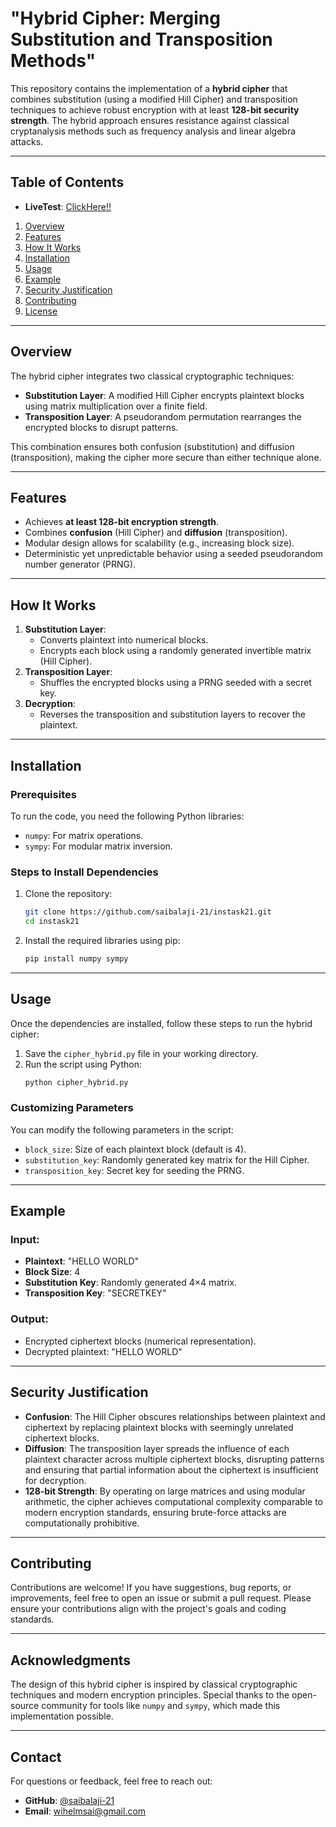 # "Hybrid Cipher: Merging Substitution and Transposition Methods"

This repository contains the implementation of a **hybrid cipher** that combines substitution (using a modified Hill Cipher) and transposition techniques to achieve robust encryption with at least **128-bit security strength**. The hybrid approach ensures resistance against classical cryptanalysis methods such as frequency analysis and linear algebra attacks.

---

## Table of Contents
- **LiveTest**: [ClickHere!!](https://colab.research.google.com/drive/1HHzXnzaXDig43Ef3Zgej58nCd0z3Ar3O?usp=sharing)
1. [Overview](#overview)
2. [Features](#features)
3. [How It Works](#how-it-works)
4. [Installation](#installation)
5. [Usage](#usage)
6. [Example](#example)
7. [Security Justification](#security-justification)
8. [Contributing](#contributing)
9. [License](#license)

---

## Overview

The hybrid cipher integrates two classical cryptographic techniques:
- **Substitution Layer**: A modified Hill Cipher encrypts plaintext blocks using matrix multiplication over a finite field.
- **Transposition Layer**: A pseudorandom permutation rearranges the encrypted blocks to disrupt patterns.

This combination ensures both confusion (substitution) and diffusion (transposition), making the cipher more secure than either technique alone.

---

## Features

- Achieves **at least 128-bit encryption strength**.
- Combines **confusion** (Hill Cipher) and **diffusion** (transposition).
- Modular design allows for scalability (e.g., increasing block size).
- Deterministic yet unpredictable behavior using a seeded pseudorandom number generator (PRNG).

---

## How It Works

1. **Substitution Layer**:
   - Converts plaintext into numerical blocks.
   - Encrypts each block using a randomly generated invertible matrix (Hill Cipher).
2. **Transposition Layer**:
   - Shuffles the encrypted blocks using a PRNG seeded with a secret key.
3. **Decryption**:
   - Reverses the transposition and substitution layers to recover the plaintext.

---

## Installation

### Prerequisites

To run the code, you need the following Python libraries:

- `numpy`: For matrix operations.
- `sympy`: For modular matrix inversion.

### Steps to Install Dependencies

1. Clone the repository:
   ```bash
   git clone https://github.com/saibalaji-21/instask21.git
   cd instask21
   ```
2. Install the required libraries using pip:
   ```bash
   pip install numpy sympy
   ```

---

## Usage

Once the dependencies are installed, follow these steps to run the hybrid cipher:

1. Save the `cipher_hybrid.py` file in your working directory.
2. Run the script using Python:
   ```bash
   python cipher_hybrid.py
   ```

### Customizing Parameters

You can modify the following parameters in the script:

- `block_size`: Size of each plaintext block (default is 4).
- `substitution_key`: Randomly generated key matrix for the Hill Cipher.
- `transposition_key`: Secret key for seeding the PRNG.

---

## Example

### Input:
- **Plaintext**: "HELLO WORLD"
- **Block Size**: 4
- **Substitution Key**: Randomly generated 4×4 matrix.
- **Transposition Key**: "SECRETKEY"

### Output:
- Encrypted ciphertext blocks (numerical representation).
- Decrypted plaintext: "HELLO WORLD"

---

## Security Justification

- **Confusion**: The Hill Cipher obscures relationships between plaintext and ciphertext by replacing plaintext blocks with seemingly unrelated ciphertext blocks.
- **Diffusion**: The transposition layer spreads the influence of each plaintext character across multiple ciphertext blocks, disrupting patterns and ensuring that partial information about the ciphertext is insufficient for decryption.
- **128-bit Strength**: By operating on large matrices and using modular arithmetic, the cipher achieves computational complexity comparable to modern encryption standards, ensuring brute-force attacks are computationally prohibitive.

---

## Contributing

Contributions are welcome! If you have suggestions, bug reports, or improvements, feel free to open an issue or submit a pull request. Please ensure your contributions align with the project's goals and coding standards.

---


## Acknowledgments

The design of this hybrid cipher is inspired by classical cryptographic techniques and modern encryption principles.
Special thanks to the open-source community for tools like `numpy` and `sympy`, which made this implementation possible.

---

## Contact

For questions or feedback, feel free to reach out:

- **GitHub**: [@saibalaji-21](https://github.com/saibalaji-21)
- **Email**: wihelmsai@gmail.com


